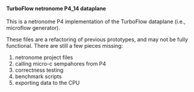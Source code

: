 #### TurboFlow netronome P4_14 dataplane
This is a netronome P4 implementation of the TurboFlow dataplane (i.e., microflow generator).

These files are a refactoring of previous prototypes, and may not be fully functional. 
There are still a few pieces missing: 

1. netronome project files
2. calling micro-c sempahores from P4
3. correctness testing
4. benchmark scripts
5. exporting data to the CPU
